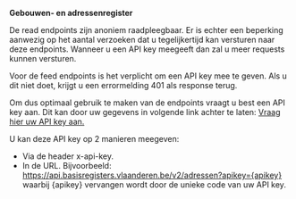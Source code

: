**Gebouwen- en adressenregister**

De read endpoints zijn anoniem raadpleegbaar. Er is echter een beperking aanwezig op het aantal verzoeken dat u tegelijkertijd kan versturen naar deze endpoints. Wanneer u een API key meegeeft dan zal u meer requests kunnen versturen.

Voor de feed endpoints is het verplicht om een API key mee te geven. Als u dit niet doet, krijgt u een errormelding 401 als response terug.

Om dus optimaal gebruik te maken van de endpoints vraagt u best een API key aan. Dit kan door uw gegevens in volgende link achter te laten: [Vraag hier uw API key aan.][1]

U kan deze API key op 2 manieren meegeven:
* Via de header x-api-key.
* In de URL. Bijvoorbeeld: https://api.basisregisters.vlaanderen.be/v2/adressen?apikey={apikey} waarbij {apikey} vervangen wordt door de unieke code van uw API key.

[1]:https://dynamicforms.crmiv.vlaanderen.be/DynamicForms/Page/Show/CfDJ8M4Eu9v84l9JmW3p7WGylS-u2ToCLC5KvqQZmZ4G99X5TBULO4n0LCDpm7870eDUOk90hogqVcE7BCVQf2u_4WlsZ7B8friBrkyuAqmXYpIX_BzvQVVo8eUZyNd-njc33Y-Z-B87y03Y2Jgukp2AN5U93jT1Xv2l0afgvenLD9k0fasSMJkt4uNzKmlr_gILGrOy%2FJSqnRom_MLu0h7sALJ8uNvPywCMsZ1zy5Lal4h63?path=APIKey-aanvraag

